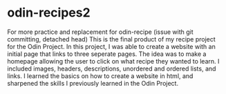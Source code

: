 # odin-recipes2
For more practice and replacement for odin-recipe (issue with git committing, detached head)
This is the final product of my recipe project for the Odin Project. In this project, I was able to create a website with an initial page that links to three seperate pages. The idea was to make a homepage allowing the user to click on what recipe they wanted to learn. I included images, headers, descriptions, unordered and ordered lists, and links. I learned the basics on how to create a website in html, and sharpened the skills I previously learned in the Odin Project.
